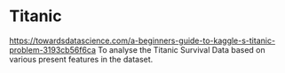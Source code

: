 # Titanic
https://towardsdatascience.com/a-beginners-guide-to-kaggle-s-titanic-problem-3193cb56f6ca
To analyse the Titanic Survival Data based on various present features in the dataset.
